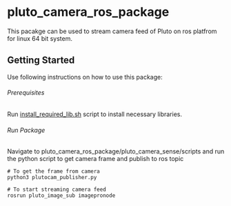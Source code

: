 # pluto_camera_ros_package
This pacakge can be used to stream camera feed of Pluto on ros platfrom for linux 64 bit system. 


## Getting Started 
Use following instructions on how to use this package:

###### Prerequisites
Run [install_required_lib.sh](/install_required_lib.sh) script to install necessary libraries. 

###### Run Package
Navigate to pluto_camera_ros_package/pluto_camera_sense/scripts and run the python script to get camera frame and publish to ros topic

```
# To get the frame from camera
python3 plutocam_publisher.py

# To start streaming camera feed
rosrun pluto_image_sub imagepronode 
